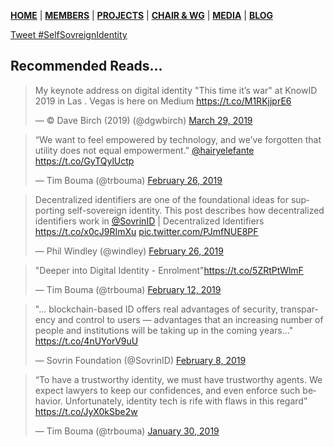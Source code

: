 [**HOME**](https://www.safbc.co.za) | [**MEMBERS**](/members/) | [**PROJECTS**](/projects/kyc) | [**CHAIR & WG**](/committees/) | [**MEDIA**](/media/) | [**BLOG**](/blog/)

<a href="https://twitter.com/intent/tweet?button_hashtag=SelfSovereignIdentity&ref_src=twsrc%5Etfw" class="twitter-hashtag-button" data-show-count="false">Tweet #SelfSovreignIdentity</a><script async src="https://platform.twitter.com/widgets.js" charset="utf-8"></script>

## Recommended Reads...

<blockquote class="twitter-tweet" data-partner="tweetdeck"><p lang="en" dir="ltr">My keynote address on digital identity &quot;This time it’s war&quot; at KnowID 2019 in Las . Vegas is here on Medium <a href="https://t.co/M1RKjjprE6">https://t.co/M1RKjjprE6</a></p>&mdash; © Dave Birch (2019) (@dgwbirch) <a href="https://twitter.com/dgwbirch/status/1111665070700924928?ref_src=twsrc%5Etfw">March 29, 2019</a></blockquote>


<blockquote class="twitter-tweet" data-lang="en"><p lang="en" dir="ltr">“We want to feel empowered by technology, and we’ve forgotten that utility does not equal empowerment.” <a href="https://twitter.com/hairyelefante?ref_src=twsrc%5Etfw">@hairyelefante</a> <a href="https://t.co/GyTQylUctp">https://t.co/GyTQylUctp</a></p>&mdash; Tim Bouma (@trbouma) <a href="https://twitter.com/trbouma/status/1100230690279440389?ref_src=twsrc%5Etfw">February 26, 2019</a></blockquote>


<blockquote class="twitter-tweet" data-lang="en"><p lang="en" dir="ltr">Decentralized identifiers are one of the foundational ideas for supporting self-sovereign identity. This post describes how decentralized identifiers work in <a href="https://twitter.com/SovrinID?ref_src=twsrc%5Etfw">@SovrinID</a> | Decentralized Identifiers <a href="https://t.co/x0cJ9RImXu">https://t.co/x0cJ9RImXu</a> <a href="https://t.co/PJmfNUE8PF">pic.twitter.com/PJmfNUE8PF</a></p>&mdash; Phil Windley (@windley) <a href="https://twitter.com/windley/status/1100482947092746240?ref_src=twsrc%5Etfw">February 26, 2019</a></blockquote>


<blockquote class="twitter-tweet" data-lang="en"><p lang="en" dir="ltr">&quot;Deeper into Digital Identity - Enrolment&quot;<a href="https://t.co/5ZRtPtWlmF">https://t.co/5ZRtPtWlmF</a></p>&mdash; Tim Bouma (@trbouma) <a href="https://twitter.com/trbouma/status/1095299432118132737?ref_src=twsrc%5Etfw">February 12, 2019</a></blockquote>



<blockquote class="twitter-tweet" data-lang="en"><p lang="en" dir="ltr">&quot;... blockchain-based ID offers real advantages of security, transparency and control to users — advantages that an increasing number of people and institutions will be taking up in the coming years...&quot; <a href="https://t.co/4nUYorV9uU">https://t.co/4nUYorV9uU</a></p>&mdash; Sovrin Foundation (@SovrinID) <a href="https://twitter.com/SovrinID/status/1093965561548009472?ref_src=twsrc%5Etfw">February 8, 2019</a></blockquote>


<blockquote class="twitter-tweet" data-lang="en"><p lang="en" dir="ltr">“To have a trustworthy identity, we must have trustworthy agents. We expect lawyers to keep our confidences, and even enforce such behavior. Unfortunately, identity tech is rife with flaws in this regard”      <a href="https://t.co/JyX0kSbe2w">https://t.co/JyX0kSbe2w</a></p>&mdash; Tim Bouma (@trbouma) <a href="https://twitter.com/trbouma/status/1090443255077130242?ref_src=twsrc%5Etfw">January 30, 2019</a></blockquote>


<script async src="https://platform.twitter.com/widgets.js" charset="utf-8"></script>
